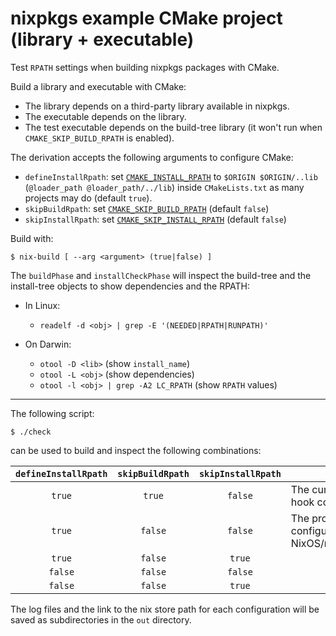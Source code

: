 # nixpkgs example CMake project (library + executable)

Test `RPATH` settings when building nixpkgs packages with CMake.

Build a library and executable with CMake:

- The library depends on a third-party library available in nixpkgs.
- The executable depends on the library.
- The test executable depends on the build-tree library
  (it won't run when `CMAKE_SKIP_BUILD_RPATH` is enabled).

The derivation accepts the following arguments to configure CMake:

- `defineInstallRpath`: set [`CMAKE_INSTALL_RPATH`][] to `$ORIGIN $ORIGIN/..lib`
  (`@loader_path @loader_path/../lib`) inside `CMakeLists.txt`
  as many projects may do (default `true`).
- `skipBuildRpath`: set [`CMAKE_SKIP_BUILD_RPATH`][] (default `false`)
- `skipInstallRpath`: set [`CMAKE_SKIP_INSTALL_RPATH`][] (default `false`)

[`CMAKE_INSTALL_RPATH`]: <https://cmake.org/cmake/help/latest/variable/CMAKE_INSTALL_RPATH.html>
[`CMAKE_SKIP_BUILD_RPATH`]: <https://cmake.org/cmake/help/latest/variable/CMAKE_SKIP_BUILD_RPATH.html>
[`CMAKE_SKIP_INSTALL_RPATH`]: <https://cmake.org/cmake/help/latest/variable/CMAKE_SKIP_INSTALL_RPATH.html>

Build with:

    $ nix-build [ --arg <argument> (true|false) ]

The `buildPhase` and `installCheckPhase` will inspect the build-tree and the
install-tree objects to show dependencies and the RPATH:

- In Linux:

  - `readelf -d <obj> | grep -E '(NEEDED|RPATH|RUNPATH)'`

- On Darwin:

  - `otool -D <lib>` (show `install_name`)
  - `otool -L <obj>` (show dependencies)
  - `otool -l <obj> | grep -A2 LC_RPATH` (show `RPATH` values)

-----

The following script:

    $ ./check

can be used to build and inspect the following combinations:

| `defineInstallRpath` | `skipBuildRpath` | `skipInstallRpath` | |
|:--------------------:|:----------------:|:------------------:|-|
| `true`  | `true`  | `false` | The current CMake hook configuration |
| `true`  | `false` | `false` | The proposed configuration by NixOS/nixpkgs#108496 |
| `true`  | `false` | `true`  | |
| `false` | `false` | `false` | |
| `false` | `false` | `true`  | |

The log files and the link to the nix store path for each configuration will
be saved as subdirectories in the `out` directory.
